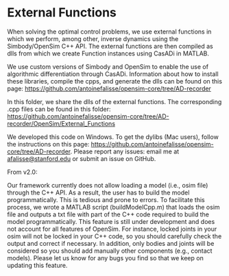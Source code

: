External Functions
==================

When solving the optimal control problems, we use external functions in which
we perform, among other, inverse dynamics using the Simbody/OpenSim C++ API.
The external functions are then compiled as dlls from which we create Function instances 
using CasADi in MATLAB. 

We use custom versions of Simbody and OpenSim to enable the use of algorithmic
differentiation through CasADi. Information about how to install these libraries, compile
the cpps, and generate the dlls can be found on this page: https://github.com/antoinefalisse/opensim-core/tree/AD-recorder

In this folder, we share the dlls of the external functions. The corresponding .cpp files can be found in this folder:
https://github.com/antoinefalisse/opensim-core/tree/AD-recorder/OpenSim/External_Functions

We developed this code on Windows. To get the dylibs (Mac users), follow the instructions on this page:
https://github.com/antoinefalisse/opensim-core/tree/AD-recorder. Please report any issues: email me at
afalisse@stanford.edu or submit an issue on GitHub.

From v2.0:

Our framework currently does not allow loading a model (i.e., osim file) through the C++ API.
As a result, the user has to build the model programmatically. This is tedious and prone to errors.
To facilitate this process, we wrote a MATLAB script (buildModelCpp.m) that loads the osim file and outputs
a txt file with part of the C++ code required to build the model programmatically. This feature is still under
development and does not account for all features of OpenSim. For instance, locked joints in your osim will not be locked
in your C++ code, so you should carefully check the output and correct if necessary. In addition, only bodies and joints
will be considered so you should add manually other components (e.g., contact models). Please let us know for any bugs you
find so that we keep on updating this feature.
 